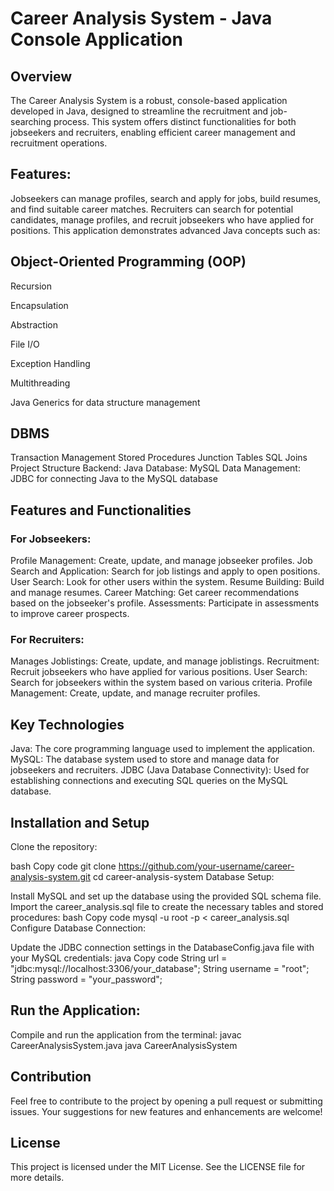 # Career Analysis System - Java Console Application
## Overview
The Career Analysis System is a robust, console-based application developed in Java, designed to streamline the recruitment and job-searching process. This system offers distinct functionalities for both jobseekers and recruiters, enabling efficient career management and recruitment operations.

## Features:
Jobseekers can manage profiles, search and apply for jobs, build resumes, and find suitable career matches.
Recruiters can search for potential candidates, manage profiles, and recruit jobseekers who have applied for positions.
This application demonstrates advanced Java concepts such as:

## Object-Oriented Programming (OOP)
Recursion

Encapsulation

Abstraction

File I/O

Exception Handling

Multithreading

Java Generics for data structure management

## DBMS
Transaction Management
Stored Procedures
Junction Tables
SQL Joins
Project Structure
Backend: Java
Database: MySQL
Data Management: JDBC for connecting Java to the MySQL database
## Features and Functionalities
### For Jobseekers:
Profile Management: Create, update, and manage jobseeker profiles.
Job Search and Application: Search for job listings and apply to open positions.
User Search: Look for other users within the system.
Resume Building: Build and manage resumes.
Career Matching: Get career recommendations based on the jobseeker's profile.
Assessments: Participate in assessments to improve career prospects.
### For Recruiters:
Manages Joblistings: Create, update, and manage joblistings.
Recruitment: Recruit jobseekers who have applied for various positions.
User Search: Search for jobseekers within the system based on various criteria.
Profile Management: Create, update, and manage recruiter profiles.
## Key Technologies
Java: The core programming language used to implement the application.
MySQL: The database system used to store and manage data for jobseekers and recruiters.
JDBC (Java Database Connectivity): Used for establishing connections and executing SQL queries on the MySQL database.
## Installation and Setup
Clone the repository:

bash
Copy code
git clone https://github.com/your-username/career-analysis-system.git
cd career-analysis-system
Database Setup:

Install MySQL and set up the database using the provided SQL schema file.
Import the career_analysis.sql file to create the necessary tables and stored procedures:
bash
Copy code
mysql -u root -p < career_analysis.sql
Configure Database Connection:

Update the JDBC connection settings in the DatabaseConfig.java file with your MySQL credentials:
java
Copy code
String url = "jdbc:mysql://localhost:3306/your_database";
String username = "root";
String password = "your_password";
## Run the Application:
Compile and run the application from the terminal:
javac CareerAnalysisSystem.java
java CareerAnalysisSystem

## Contribution
Feel free to contribute to the project by opening a pull request or submitting issues. Your suggestions for new features and enhancements are welcome!

## License
This project is licensed under the MIT License. See the LICENSE file for more details.
